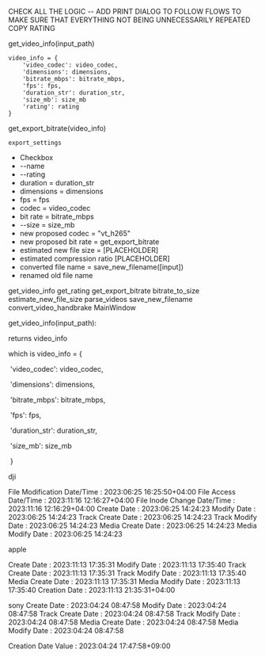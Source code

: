 CHECK ALL THE LOGIC -- ADD PRINT DIALOG TO FOLLOW FLOWS TO MAKE SURE THAT EVERYTHING NOT BEING UNNECESSARILY REPEATED
COPY RATING



get_video_info(input_path)

    video_info = {
        'video_codec': video_codec,
        'dimensions': dimensions,
        'bitrate_mbps': bitrate_mbps,
        'fps': fps,
        'duration_str': duration_str,
        'size_mb': size_mb
        'rating': rating
    }

get_export_bitrate(video_info)

    export_settings










- Checkbox
- --name
- --rating
- duration = duration_str
- dimensions = dimensions
- fps = fps
- codec = video_codec
- bit rate = bitrate_mbps
- --size = size_mb
- new proposed codec = "vt_h265"
- new proposed bit rate = get_export_bitrate
- estimated new file size = [PLACEHOLDER]
- estimated compression ratio [PLACEHOLDER]
- converted file name = save_new_filename([input])
- renamed old file name





get_video_info
get_rating
get_export_bitrate
bitrate_to_size
estimate_new_file_size
parse_videos
save_new_filename
convert_video_handbrake
MainWindow













get_video_info(input_path):

returns video_info

which is     video_info = {

​        'video_codec': video_codec,

​        'dimensions': dimensions,

​        'bitrate_mbps': bitrate_mbps,

​        'fps': fps,

​        'duration_str': duration_str,

​        'size_mb': size_mb

​    }









dji


File Modification Date/Time     : 2023:06:25 16:25:50+04:00
File Access Date/Time           : 2023:11:16 12:16:27+04:00
File Inode Change Date/Time     : 2023:11:16 12:16:29+04:00
Create Date                     : 2023:06:25 14:24:23
Modify Date                     : 2023:06:25 14:24:23
Track Create Date               : 2023:06:25 14:24:23
Track Modify Date               : 2023:06:25 14:24:23
Media Create Date               : 2023:06:25 14:24:23
Media Modify Date               : 2023:06:25 14:24:23



apple

Create Date                     : 2023:11:13 17:35:31
Modify Date                     : 2023:11:13 17:35:40
Track Create Date               : 2023:11:13 17:35:31
Track Modify Date               : 2023:11:13 17:35:40
Media Create Date               : 2023:11:13 17:35:31
Media Modify Date               : 2023:11:13 17:35:40
Creation Date                   : 2023:11:13 21:35:31+04:00


sony
Create Date                     : 2023:04:24 08:47:58
Modify Date                     : 2023:04:24 08:47:58
Track Create Date               : 2023:04:24 08:47:58
Track Modify Date               : 2023:04:24 08:47:58
Media Create Date               : 2023:04:24 08:47:58
Media Modify Date               : 2023:04:24 08:47:58

Creation Date Value             : 2023:04:24 17:47:58+09:00
